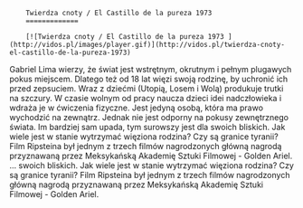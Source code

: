 
        Twierdza cnoty / El Castillo de la pureza 1973 
        =============
        
        [![Twierdza cnoty / El Castillo de la pureza 1973 ](http://vidos.pl/images/player.gif)](http://vidos.pl/twierdza-cnoty-el-castillo-de-la-pureza-1973)
        
        
 Gabriel Lima wierzy, że świat jest wstrętnym, okrutnym i pełnym plugawych pokus miejscem. Dlatego też od 18 lat więzi swoją rodzinę, by uchronić ich przed zepsuciem. Wraz z dziećmi (Utopią, Losem i Wolą) produkuje trutki na szczury. W czasie wolnym od pracy naucza dzieci idei nadczłowieka i wdraża je w ćwiczenia fizyczne. Jest jedyną osobą, która ma prawo wychodzić na zewnątrz. Jednak nie jest odporny na pokusy zewnętrznego świata. Im bardziej sam upada, tym surowszy jest dla swoich bliskich. Jak wiele jest w stanie wytrzymać więziona rodzina? Czy są granice tyranii? Film Ripsteina był jednym z trzech filmów nagrodzonych główną nagrodą przyznawaną przez Meksykańską Akademię Sztuki Filmowej - Golden Ariel.  ... swoich bliskich. Jak wiele jest w stanie wytrzymać więziona rodzina? Czy są granice tyranii? Film Ripsteina był jednym z trzech filmów nagrodzonych główną nagrodą przyznawaną przez Meksykańską Akademię Sztuki Filmowej - Golden Ariel.
    